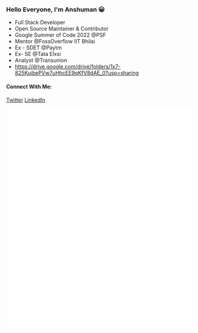### Hello Everyone, I'm Anshuman 😀
-  Full Stack Developer 
-  Open Source Maintainer & Contributor
-  Google Summer of Code 2022 @PSF
-  Mentor @FossOverflow IIT Bhilai
-  Ex - SDET @Paytm
-  Ex- SE @Tata Elxsi
-  Analyst @Transunion
-  https://drive.google.com/drive/folders/1x7-825KuibePVw7uHhcEE9qKfV8dAE_0?usp=sharing

#### Connect With Me:
<a href="https://twitter.com/AnshumanDhiman5">Twitter</a>
<a href="https://www.linkedin.com/in/anshuman-dhiman-06a7341ab/">LinkedIn</a>



![](https://github.com/AnshumanDhiman/stats/blob/master/generated/languages.svg)
![](https://github.com/AnshumanDhiman/stats/blob/master/generated/overview.svg)

<!--
**AnshumanDhiman/AnshumanDhiman** is a ✨ _special_ ✨ repository because its `README.md` (this file) appears on your GitHub profile.

Here are some ideas to get you started:

- 🔭 I’m currently working on 
- 🌱 I’m currently learning ...
- 👯 I’m looking to collaborate on ...
- 🤔 I’m looking for help with ...
- 💬 Ask me about ...
- 📫 How to reach me: ...
- 😄 Pronouns: ...
- ⚡ Fun fact: ..
-->
